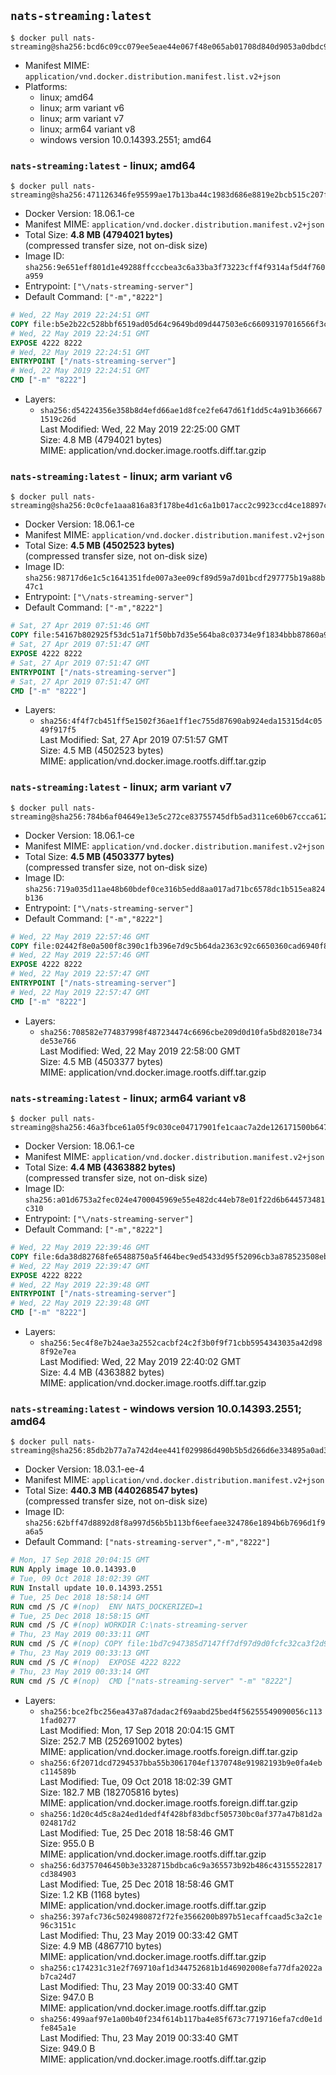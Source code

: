 ## `nats-streaming:latest`

```console
$ docker pull nats-streaming@sha256:bcd6c09cc079ee5eae44e067f48e065ab01708d840d9053a0dbdc911289ede7e
```

-	Manifest MIME: `application/vnd.docker.distribution.manifest.list.v2+json`
-	Platforms:
	-	linux; amd64
	-	linux; arm variant v6
	-	linux; arm variant v7
	-	linux; arm64 variant v8
	-	windows version 10.0.14393.2551; amd64

### `nats-streaming:latest` - linux; amd64

```console
$ docker pull nats-streaming@sha256:471126346fe95599ae17b13ba44c1983d686e8819e2bcb515c207f33b42bb057
```

-	Docker Version: 18.06.1-ce
-	Manifest MIME: `application/vnd.docker.distribution.manifest.v2+json`
-	Total Size: **4.8 MB (4794021 bytes)**  
	(compressed transfer size, not on-disk size)
-	Image ID: `sha256:9e651eff801d1e49288ffcccbea3c6a33ba3f73223cff4f9314af5d4f760a959`
-	Entrypoint: `["\/nats-streaming-server"]`
-	Default Command: `["-m","8222"]`

```dockerfile
# Wed, 22 May 2019 22:24:51 GMT
COPY file:b5e2b22c528bbf6519ad05d64c9649bd09d447503e6c66093197016566f3c3c5 in /nats-streaming-server 
# Wed, 22 May 2019 22:24:51 GMT
EXPOSE 4222 8222
# Wed, 22 May 2019 22:24:51 GMT
ENTRYPOINT ["/nats-streaming-server"]
# Wed, 22 May 2019 22:24:51 GMT
CMD ["-m" "8222"]
```

-	Layers:
	-	`sha256:d54224356e358b8d4efd66ae1d8fce2fe647d61f1dd5c4a91b3666671519c26d`  
		Last Modified: Wed, 22 May 2019 22:25:00 GMT  
		Size: 4.8 MB (4794021 bytes)  
		MIME: application/vnd.docker.image.rootfs.diff.tar.gzip

### `nats-streaming:latest` - linux; arm variant v6

```console
$ docker pull nats-streaming@sha256:0c0cfe1aaa816a83f178be4d1c6a1b017acc2c9923ccd4ce18897ca84a9711a7
```

-	Docker Version: 18.06.1-ce
-	Manifest MIME: `application/vnd.docker.distribution.manifest.v2+json`
-	Total Size: **4.5 MB (4502523 bytes)**  
	(compressed transfer size, not on-disk size)
-	Image ID: `sha256:98717d6e1c5c1641351fde007a3ee09cf89d59a7d01bcdf297775b19a88b47c1`
-	Entrypoint: `["\/nats-streaming-server"]`
-	Default Command: `["-m","8222"]`

```dockerfile
# Sat, 27 Apr 2019 07:51:46 GMT
COPY file:54167b802925f53dc51a71f50bb7d35e564ba8c03734e9f1834bbb87860a9bae in /nats-streaming-server 
# Sat, 27 Apr 2019 07:51:47 GMT
EXPOSE 4222 8222
# Sat, 27 Apr 2019 07:51:47 GMT
ENTRYPOINT ["/nats-streaming-server"]
# Sat, 27 Apr 2019 07:51:47 GMT
CMD ["-m" "8222"]
```

-	Layers:
	-	`sha256:4f4f7cb451ff5e1502f36ae1ff1ec755d87690ab924eda15315d4c0549f917f5`  
		Last Modified: Sat, 27 Apr 2019 07:51:57 GMT  
		Size: 4.5 MB (4502523 bytes)  
		MIME: application/vnd.docker.image.rootfs.diff.tar.gzip

### `nats-streaming:latest` - linux; arm variant v7

```console
$ docker pull nats-streaming@sha256:784b6af04649e13e5c272ce83755745dfb5ad311ce60b67ccca612e506f6a421
```

-	Docker Version: 18.06.1-ce
-	Manifest MIME: `application/vnd.docker.distribution.manifest.v2+json`
-	Total Size: **4.5 MB (4503377 bytes)**  
	(compressed transfer size, not on-disk size)
-	Image ID: `sha256:719a035d11ae48b60bdef0ce316b5edd8aa017ad71bc6578dc1b515ea824b136`
-	Entrypoint: `["\/nats-streaming-server"]`
-	Default Command: `["-m","8222"]`

```dockerfile
# Wed, 22 May 2019 22:57:46 GMT
COPY file:02442f8e0a500f8c390c1fb396e7d9c5b64da2363c92c6650360cad6940f8299 in /nats-streaming-server 
# Wed, 22 May 2019 22:57:46 GMT
EXPOSE 4222 8222
# Wed, 22 May 2019 22:57:47 GMT
ENTRYPOINT ["/nats-streaming-server"]
# Wed, 22 May 2019 22:57:47 GMT
CMD ["-m" "8222"]
```

-	Layers:
	-	`sha256:708582e774837998f487234474c6696cbe209d0d10fa5bd82018e734de53e766`  
		Last Modified: Wed, 22 May 2019 22:58:00 GMT  
		Size: 4.5 MB (4503377 bytes)  
		MIME: application/vnd.docker.image.rootfs.diff.tar.gzip

### `nats-streaming:latest` - linux; arm64 variant v8

```console
$ docker pull nats-streaming@sha256:46a3fbce61a05f9c030ce04717901fe1caac7a2de126171500b647f0a7729e8f
```

-	Docker Version: 18.06.1-ce
-	Manifest MIME: `application/vnd.docker.distribution.manifest.v2+json`
-	Total Size: **4.4 MB (4363882 bytes)**  
	(compressed transfer size, not on-disk size)
-	Image ID: `sha256:a01d6753a2fec024e4700045969e55e482dc44eb78e01f22d6b644573481c310`
-	Entrypoint: `["\/nats-streaming-server"]`
-	Default Command: `["-m","8222"]`

```dockerfile
# Wed, 22 May 2019 22:39:46 GMT
COPY file:6da38d82768fe65488750a5f464bec9ed5433d95f52096cb3a878523508ebd37 in /nats-streaming-server 
# Wed, 22 May 2019 22:39:47 GMT
EXPOSE 4222 8222
# Wed, 22 May 2019 22:39:48 GMT
ENTRYPOINT ["/nats-streaming-server"]
# Wed, 22 May 2019 22:39:48 GMT
CMD ["-m" "8222"]
```

-	Layers:
	-	`sha256:5ec4f8e7b24ae3a2552cacbf24c2f3b0f9f71cbb5954343035a42d988f92e7ea`  
		Last Modified: Wed, 22 May 2019 22:40:02 GMT  
		Size: 4.4 MB (4363882 bytes)  
		MIME: application/vnd.docker.image.rootfs.diff.tar.gzip

### `nats-streaming:latest` - windows version 10.0.14393.2551; amd64

```console
$ docker pull nats-streaming@sha256:85db2b77a7a742d4ee441f029986d490b5b5d266d6e334895a0ad3f19943b270
```

-	Docker Version: 18.03.1-ee-4
-	Manifest MIME: `application/vnd.docker.distribution.manifest.v2+json`
-	Total Size: **440.3 MB (440268547 bytes)**  
	(compressed transfer size, not on-disk size)
-	Image ID: `sha256:62bff47d8892d8f8a997d56b5b113bf6eefaee324786e1894b6b7696d1f9a6a5`
-	Default Command: `["nats-streaming-server","-m","8222"]`

```dockerfile
# Mon, 17 Sep 2018 20:04:15 GMT
RUN Apply image 10.0.14393.0
# Tue, 09 Oct 2018 18:02:39 GMT
RUN Install update 10.0.14393.2551
# Tue, 25 Dec 2018 18:58:14 GMT
RUN cmd /S /C #(nop)  ENV NATS_DOCKERIZED=1
# Tue, 25 Dec 2018 18:58:15 GMT
RUN cmd /S /C #(nop) WORKDIR C:\nats-streaming-server
# Thu, 23 May 2019 00:33:11 GMT
RUN cmd /S /C #(nop) COPY file:1bd7c947385d7147ff7df97d9d0fcfc32ca3f2d93eaa5bb1500981cde87354b1 in nats-streaming-server.exe 
# Thu, 23 May 2019 00:33:13 GMT
RUN cmd /S /C #(nop)  EXPOSE 4222 8222
# Thu, 23 May 2019 00:33:14 GMT
RUN cmd /S /C #(nop)  CMD ["nats-streaming-server" "-m" "8222"]
```

-	Layers:
	-	`sha256:bce2fbc256ea437a87dadac2f69aabd25bed4f56255549090056c1131fad0277`  
		Last Modified: Mon, 17 Sep 2018 20:04:15 GMT  
		Size: 252.7 MB (252691002 bytes)  
		MIME: application/vnd.docker.image.rootfs.foreign.diff.tar.gzip
	-	`sha256:6f2071dcd7294537bba55b3061704ef1370748e91982193b9e0fa4ebc114589b`  
		Last Modified: Tue, 09 Oct 2018 18:02:39 GMT  
		Size: 182.7 MB (182705816 bytes)  
		MIME: application/vnd.docker.image.rootfs.foreign.diff.tar.gzip
	-	`sha256:1d20c4d5c8a24ed1dedf4f428bf83dbcf505730bc0af377a47b81d2a024817d2`  
		Last Modified: Tue, 25 Dec 2018 18:58:46 GMT  
		Size: 955.0 B  
		MIME: application/vnd.docker.image.rootfs.diff.tar.gzip
	-	`sha256:6d3757046450b3e3328715bdbca6c9a365573b92b486c43155522817cd384903`  
		Last Modified: Tue, 25 Dec 2018 18:58:46 GMT  
		Size: 1.2 KB (1168 bytes)  
		MIME: application/vnd.docker.image.rootfs.diff.tar.gzip
	-	`sha256:397afc736c5024980872f72fe3566200b897b51ecaffcaad5c3a2c1e96c3151c`  
		Last Modified: Thu, 23 May 2019 00:33:42 GMT  
		Size: 4.9 MB (4867710 bytes)  
		MIME: application/vnd.docker.image.rootfs.diff.tar.gzip
	-	`sha256:c174231c31e2f769710af1d344752681b1d46902008efa77dfa2022ab7ca24d7`  
		Last Modified: Thu, 23 May 2019 00:33:40 GMT  
		Size: 947.0 B  
		MIME: application/vnd.docker.image.rootfs.diff.tar.gzip
	-	`sha256:499aaf97e1a00b40f234f614b117ba4e85f673c7719716efa7cd0e1dfe845a1e`  
		Last Modified: Thu, 23 May 2019 00:33:40 GMT  
		Size: 949.0 B  
		MIME: application/vnd.docker.image.rootfs.diff.tar.gzip
